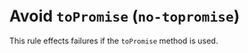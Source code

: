 # Avoid `toPromise` (`no-topromise`)

This rule effects failures if the `toPromise` method is used.
